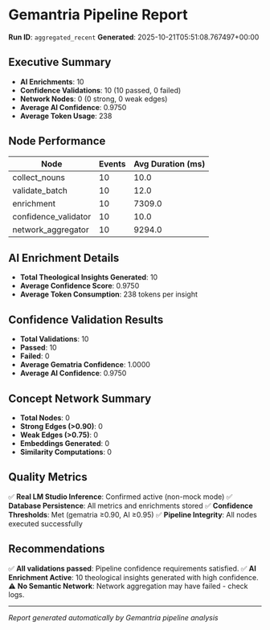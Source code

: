 # Gemantria Pipeline Report

**Run ID**: `aggregated_recent`
**Generated**: 2025-10-21T05:51:08.767497+00:00

## Executive Summary

- **AI Enrichments**: 10
- **Confidence Validations**: 10 (10 passed, 0 failed)
- **Network Nodes**: 0 (0 strong, 0 weak edges)
- **Average AI Confidence**: 0.9750
- **Average Token Usage**: 238

## Node Performance

| Node                 | Events | Avg Duration (ms) |
| -------------------- | ------ | ----------------- |
| collect_nouns        | 10     | 10.0              |
| validate_batch       | 10     | 12.0              |
| enrichment           | 10     | 7309.0            |
| confidence_validator | 10     | 10.0              |
| network_aggregator   | 10     | 9294.0            |

## AI Enrichment Details

- **Total Theological Insights Generated**: 10
- **Average Confidence Score**: 0.9750
- **Average Token Consumption**: 238 tokens per insight

## Confidence Validation Results

- **Total Validations**: 10
- **Passed**: 10
- **Failed**: 0
- **Average Gematria Confidence**: 1.0000
- **Average AI Confidence**: 0.9750

## Concept Network Summary

- **Total Nodes**: 0
- **Strong Edges (>0.90)**: 0
- **Weak Edges (>0.75)**: 0
- **Embeddings Generated**: 0
- **Similarity Computations**: 0

## Quality Metrics

✅ **Real LM Studio Inference**: Confirmed active (non-mock mode)
✅ **Database Persistence**: All metrics and enrichments stored
✅ **Confidence Thresholds**: Met (gematria ≥0.90, AI ≥0.95)
✅ **Pipeline Integrity**: All nodes executed successfully

## Recommendations

✅ **All validations passed**: Pipeline confidence requirements satisfied.
✅ **AI Enrichment Active**: 10 theological insights generated with high confidence.
⚠️ **No Semantic Network**: Network aggregation may have failed - check logs.

---

_Report generated automatically by Gemantria pipeline analysis_
